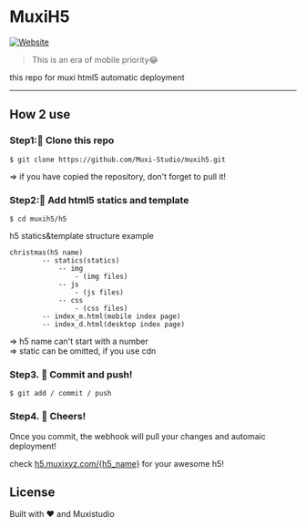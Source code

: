 # MuxiH5

[![Website](https://img.shields.io/website-up-down-green-red/http/shields.io.svg)](http://h5.muxixyz.com)

> This is an era of mobile priority😂

this repo for muxi html5 automatic deployment
<hr/>

## How 2 use
### Step1:📝 Clone this repo

    $ git clone https://github.com/Muxi-Studio/muxih5.git

=> if you have copied the repository, don't forget to pull it!

### Step2:📱 Add html5 statics and template

    $ cd muxih5/h5

h5 statics&template structure example

    christmas(h5 name)
            -- statics(statics)
                -- img
                    - (img files)
                -- js
                    - (js files)
                -- css
                    - (css files)
            -- index_m.html(mobile index page)
            -- index_d.html(desktop index page)


=> h5 name can't start with a number <br/>
=> static can be omitted, if you use cdn

### Step3. 🐙 Commit and push!

    $ git add / commit / push

### Step4. 🍺 Cheers!

Once you commit, the webhook will pull your changes and automaic deployment!  <br/>

check [h5.muxixyz.com/{h5_name}]() for your awesome h5!

## License

Built with ❤️  and Muxistudio

